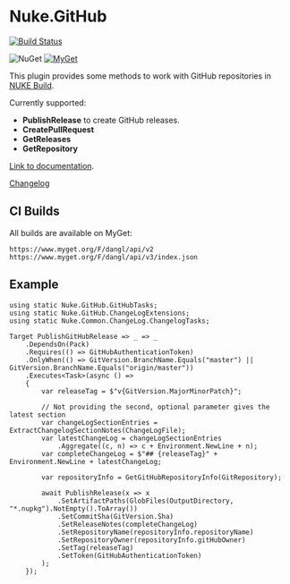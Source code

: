 # Nuke.GitHub

[![Build Status](https://jenkins.dangl.me/buildStatus/icon?job=GeorgDangl%2FNuke.GitHub%2Fdevelop)](https://jenkins.dangl.me/job/GeorgDangl/job/Nuke.GitHub/job/develop/)

![NuGet](https://img.shields.io/nuget/v/Nuke.GitHub.svg)
[![MyGet](https://img.shields.io/myget/dangl/v/Nuke.GitHub.svg)]()

This plugin provides some methods to work with GitHub repositories
in [NUKE Build](https://github.com/nuke-build/nuke).

Currently supported:
  * **PublishRelease** to create GitHub releases.
  * **CreatePullRequest**
  * **GetReleases**
  * **GetRepository**

[Link to documentation](https://docs.dangl-it.com/Projects/Nuke.GitHub).

[Changelog](./Changelog.md)

## CI Builds

All builds are available on MyGet:

    https://www.myget.org/F/dangl/api/v2
    https://www.myget.org/F/dangl/api/v3/index.json

## Example

    using static Nuke.GitHub.GitHubTasks;
    using static Nuke.GitHub.ChangeLogExtensions;
    using static Nuke.Common.ChangeLog.ChangelogTasks;

    Target PublishGitHubRelease => _ => _
        .DependsOn(Pack)
        .Requires(() => GitHubAuthenticationToken)
        .OnlyWhen(() => GitVersion.BranchName.Equals("master") || GitVersion.BranchName.Equals("origin/master"))
        .Executes<Task>(async () =>
        {
            var releaseTag = $"v{GitVersion.MajorMinorPatch}";

            // Not providing the second, optional parameter gives the latest section
            var changeLogSectionEntries = ExtractChangelogSectionNotes(ChangeLogFile);
            var latestChangeLog = changeLogSectionEntries
                .Aggregate((c, n) => c + Environment.NewLine + n);
            var completeChangeLog = $"## {releaseTag}" + Environment.NewLine + latestChangeLog;

            var repositoryInfo = GetGitHubRepositoryInfo(GitRepository);

            await PublishRelease(x => x
                .SetArtifactPaths(GlobFiles(OutputDirectory, "*.nupkg").NotEmpty().ToArray())
                .SetCommitSha(GitVersion.Sha)
                .SetReleaseNotes(completeChangeLog)
                .SetRepositoryName(repositoryInfo.repositoryName)
                .SetRepositoryOwner(repositoryInfo.gitHubOwner)
                .SetTag(releaseTag)
                .SetToken(GitHubAuthenticationToken)
            );
        });
